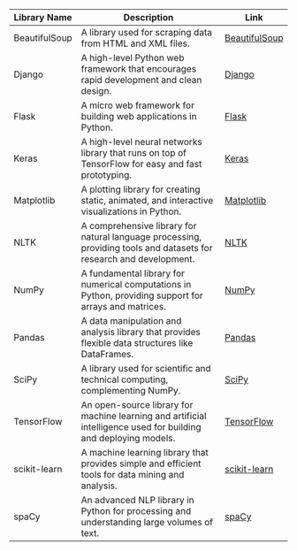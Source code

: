 | Library Name | Description | Link |
|--------------|-------------|------|
| BeautifulSoup | A library used for scraping data from HTML and XML files. | [BeautifulSoup](https://www.crummy.com/software/BeautifulSoup/) |
| Django       | A high-level Python web framework that encourages rapid development and clean design. | [Django](https://www.djangoproject.com/) |
| Flask        | A micro web framework for building web applications in Python. | [Flask](https://flask.palletsprojects.com/) |
| Keras        | A high-level neural networks library that runs on top of TensorFlow for easy and fast prototyping. | [Keras](https://keras.io/) |
| Matplotlib   | A plotting library for creating static, animated, and interactive visualizations in Python. | [Matplotlib](https://matplotlib.org/) |
| NLTK         | A comprehensive library for natural language processing, providing tools and datasets for research and development. | [NLTK](https://www.nltk.org/) |
| NumPy        | A fundamental library for numerical computations in Python, providing support for arrays and matrices. | [NumPy](https://numpy.org/) |
| Pandas       | A data manipulation and analysis library that provides flexible data structures like DataFrames. | [Pandas](https://pandas.pydata.org/) |
| SciPy        | A library used for scientific and technical computing, complementing NumPy. | [SciPy](https://scipy.org/) |
| TensorFlow   | An open-source library for machine learning and artificial intelligence used for building and deploying models. | [TensorFlow](https://www.tensorflow.org/) |
| scikit-learn | A machine learning library that provides simple and efficient tools for data mining and analysis. | [scikit-learn](https://scikit-learn.org/) |
| spaCy        | An advanced NLP library in Python for processing and understanding large volumes of text. | [spaCy](https://spacy.io/) |
